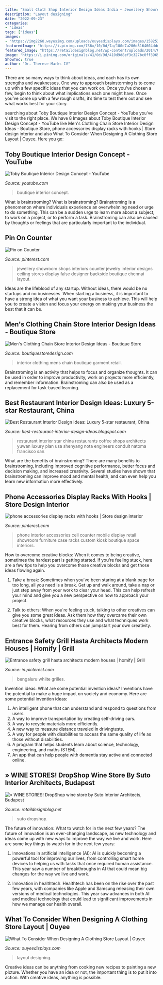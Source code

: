 ```yaml
---
title: "Small Cloth Shop Interior Design Ideas India ~ Jewellery Showroom Shops Interiors Counter Jewelry Interior Designs Ceiling Stores Display False Designer Backside Boutique Chennai Layout"
description: "Layout designing"
date: "2022-09-23"
categories:
- "ideas"
tags: ["ideas"]
images:
- "https://img2268.weyesimg.com/uploads/ouyeedisplays.com/images/15825383646921.jpg"
featuredImage: "https://i.pinimg.com/736x/10/0d/7a/100d7a206d5164604ddd528cb576e439.jpg"
featured_image: "https://retaildesignblog.net/wp-content/uploads/2014/09/DropShop-wine-store-by-Suto-Interior-Architects-Budapest-Hungary-03.jpg"
image: "https://i.pinimg.com/originals/41/0d/9d/410d9d8ef3c327bc0ff396563eeb2c75.jpg"
ShowToc: true
author: "Dr. Therese Marks IV"
---
```



There are so many ways to think about ideas, and each has its own strengths and weaknesses. One way to approach brainstorming is to come up with a few specific ideas that you can work on. Once you’ve chosen a few, begin to think about what implications each one might have. Once you’ve come up with a few rough drafts, it’s time to test them out and see what works best for your story.

	

		
searching about Toby Boutique Interior Design Concept - YouTube you've visit to the right place. We have 8 Images about Toby Boutique Interior Design Concept - YouTube like Men&#039;s Clothing Chain Store Interior Design Ideas - Boutique Store, phone accessories display racks with hooks | Store design interior and also What To Consider When Designing A Clothing Store Layout | Ouyee. Here you go:
		
    
## Toby Boutique Interior Design Concept - YouTube

<img loading=lazy src="http://i.ytimg.com/vi/fkxoPlZzHYQ/maxresdefault.jpg" onerror="this.onerror=null;this.src='https://tse4.mm.bing.net/th?id=OIP.z0fT6mERcTn0C_qdjbk6iAHaEK&amp;pid=15.1';" alt="Toby Boutique Interior Design Concept - YouTube">

_Source: youtube.com_

>boutique interior concept. 

	

What is brainstroming?
What is brainstroming? Brainstroming is a phenomenon where individuals experience an overwhelming need or urge to do something. This can be a sudden urge to learn more about a subject, to work on a project, or to perform a task. Brainstroming can also be caused by thoughts or feelings that are particularly important to the individual.

    
## Pin On Counter

<img loading=lazy src="https://i.pinimg.com/originals/41/0d/9d/410d9d8ef3c327bc0ff396563eeb2c75.jpg" onerror="this.onerror=null;this.src='https://tse1.mm.bing.net/th?id=OIP.2iHz9SAqGBX28mNXSbu7kAHaJQ&amp;pid=15.1';" alt="Pin on Counter">

_Source: pinterest.com_

>jewellery showroom shops interiors counter jewelry interior designs ceiling stores display false designer backside boutique chennai layout. 

	

Ideas are the lifeblood of any startup. Without ideas, there would be no startups and no businesses. When starting a business, it is important to have a strong idea of what you want your business to achieve. This will help you to create a vision and focus your energy on making your business the best that it can be.

    
## Men&#039;s Clothing Chain Store Interior Design Ideas - Boutique Store

<img loading=lazy src="https://boutiquestoredesign.com/wp-content/uploads/2018/09/mens-clothing-chain-store-interior-design-ideas-6.jpg" onerror="this.onerror=null;this.src='https://tse1.mm.bing.net/th?id=OIP.UUrOavEJB3XyJLhyN66mNwHaEH&amp;pid=15.1';" alt="Men&#039;s Clothing Chain Store Interior Design Ideas - Boutique Store">

_Source: boutiquestoredesign.com_

>interior clothing mens chain boutique garment retail. 

	

Brainstroming is an activity that helps to focus and organize thoughts. It can be used in order to improve productivity, work on projects more efficiently, and remember information. Brainstroming can also be used as a replacement for task-based learning.

    
## Best Restaurant Interior Design Ideas: Luxury 5-star Restaurant, China

<img loading=lazy src="https://3.bp.blogspot.com/-2JUTckAIvGQ/TVfTrU0LEGI/AAAAAAAAAHE/Eo2aXp5mV1A/s1600/8+china+5+star+restaraunt.jpg" onerror="this.onerror=null;this.src='https://tse2.mm.bing.net/th?id=OIP.I-QZVJEFxeXzHEfZPPG2gwHaE7&amp;pid=15.1';" alt="Best Restaurant Interior Design Ideas: Luxury 5-star restaurant, China">

_Source: best-restaurant-interior-design-ideas.blogspot.com_

>restaurant interior star china restaurants coffee shops architects yuwan luxury plan usa shenyang nota engineers conduit natoma francisco san. 

	

What are the benefits of brainstroming?
There are many benefits to brainstroming, including improved cognitive performance, better focus and decision making, and increased creativity. Several studies have shown that brainstroming can improve mood and mental health, and can even help you learn new information more effectively.

    
## Phone Accessories Display Racks With Hooks | Store Design Interior

<img loading=lazy src="https://i.pinimg.com/736x/10/0d/7a/100d7a206d5164604ddd528cb576e439.jpg" onerror="this.onerror=null;this.src='https://tse2.mm.bing.net/th?id=OIP.a2La_f722jF42Mxc6XigmAHaJ4&amp;pid=15.1';" alt="phone accessories display racks with hooks | Store design interior">

_Source: pinterest.com_

>phone interior accessories cell counter mobile display retail showroom furniture case racks custom kiosk boutique space interiors. 

	

How to overcome creative blocks:
When it comes to being creative, sometimes the hardest part is getting started. If you're feeling stuck, here are a few tips to help you overcome those creative blocks and get those ideas flowing again.
1. Take a break: Sometimes when you've been staring at a blank page for too long, all you need is a break. Get up and walk around, take a nap or just step away from your work to clear your head. This can help refresh your mind and give you a new perspective on how to approach your project.

2. Talk to others: When you're feeling stuck, talking to other creatives can give you some great ideas. Ask them how they overcame their own creative blocks, what resources they use and what techniques work best for them. Hearing from others can jumpstart your own creativity.


    
## Entrance Safety Grill Hasta Architects Modern Houses | Homify | Grill

<img loading=lazy src="https://i.pinimg.com/736x/4a/ea/1f/4aea1facf6d8c79bca2b97b353822c74.jpg" onerror="this.onerror=null;this.src='https://tse2.mm.bing.net/th?id=OIP.-psXly9VjNbMkQ2bZzxE9wHaJ3&amp;pid=15.1';" alt="Entrance safety grill hasta architects modern houses | homify | Grill">

_Source: in.pinterest.com_

>bengaluru whiite grilles. 

	

Invention ideas: What are some potential invention ideas?
Inventions have the potential to make a huge impact on society and economy. Here are some potential invention ideas:
1. An intelligent phone that can understand and respond to questions from users. 
2. A way to improve transportation by creating self-driving cars. 
3. A way to recycle materials more efficiently. 
4. A new way to measure distance traveled in drivingtests. 
5. A way for people with disabilities to access the same quality of life as those without disabilities. 
6. A program that helps students learn about science, technology, engineering, and maths (STEM). 
7. An app that can help people with dementia stay active and connected online.

    
## » WINE STORES! DropShop Wine Store By Suto Interior Architects, Budapest

<img loading=lazy src="https://retaildesignblog.net/wp-content/uploads/2014/09/DropShop-wine-store-by-Suto-Interior-Architects-Budapest-Hungary-03.jpg" onerror="this.onerror=null;this.src='https://tse4.mm.bing.net/th?id=OIP._NqAAjM-_bIINQRRjbBEsAHaE8&amp;pid=15.1';" alt="» WINE STORES! DropShop wine store by Suto Interior Architects, Budapest">

_Source: retaildesignblog.net_

>suto dropshop. 

	

The future of innovation: What to watch for in the next few years?
The future of innovation is an ever-changing landscape, as new technology and ideas come up with new ways to improve the way we live and work. Here are some key things to watch for in the next few years: 
1. Innovations in artificial intelligence (AI): AI is quickly becoming a powerful tool for improving our lives, from controlling smart home devices to helping us with tasks that once required human assistance. This year saw a number of breakthroughs in AI that could mean big changes for the way we live and work. 

2. Innovation in healthtech: Healthtech has been on the rise over the past few years, with companies like Apple and Samsung releasing their own versions of medical technologies. This year saw advances in both AI and medical technology that could lead to significant improvements in how we manage our health overall. 


    
## What To Consider When Designing A Clothing Store Layout | Ouyee

<img loading=lazy src="https://img2268.weyesimg.com/uploads/ouyeedisplays.com/images/15825383646921.jpg" onerror="this.onerror=null;this.src='https://tse2.mm.bing.net/th?id=OIP.EogG4SecjAlkEzetZlBtoAHaE6&amp;pid=15.1';" alt="What To Consider When Designing A Clothing Store Layout | Ouyee">

_Source: ouyeedisplays.com_

>layout designing. 

	

Creative ideas can be anything from cooking new recipes to painting a new picture. Whether you have an idea or not, the important thing is to put it into action. With creative ideas, anything is possible.

